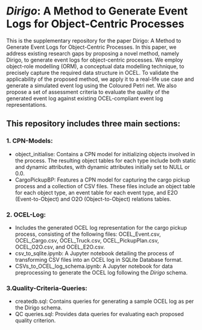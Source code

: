 # _Dirigo_: A Method to Generate Event Logs for Object-Centric Processes

This is the supplementary repository for the paper Dirigo: A Method to Generate Event Logs for Object-Centric Processes. In this paper, we address existing research gaps by proposing a novel method, namely Dirigo, to generate event logs for object-centric processes. We employ object-role modelling (ORM), a conceptual data modelling technique, to precisely capture the required data structure in OCEL. To validate the applicability of the proposed method, we apply it to a real-life use case and generate a simulated event log using the Coloured Petri net. We also propose a set of assessment criteria to evaluate the quality of the generated event log against existing OCEL-compliant event log representations.

## This repository includes three main sections:

### 1. CPN-Models:
- object_initialise: Contains a CPN model for initializing objects involved in the process. The resulting object tables for each type include both static and dynamic attributes, with dynamic attributes initially set to NULL or 0.0.
- CargoPickupBP: Features a CPN model for capturing the cargo pickup process and a collection of CSV files. These files include an object table for each object type, an event table for each event type, and E2O (Event-to-Object) and O2O (Object-to-Object) relations tables.

### 2. OCEL-Log:
- Includes the generated OCEL log representation for the cargo pickup process, consisting of the following files: OCEL_Event.csv, OCEL_Cargo.csv, OCEL_Truck.csv, OCEL_PickupPlan.csv, OCEL_O2O.csv, and OCEL_E2O.csv.
- csv_to_sqlite.ipynb: A Jupyter notebook detailing the process of transforming CSV files into an OCEL log in SQLite Database format.
- CSVs_to_OCEL_log_schema.ipynb: A Jupyter notebook for data preprocessing to generate the OCEL log following the _Dirigo_ schema.

### 3.Quality-Criteria-Queries:
- createdb.sql: Contains queries for generating a sample OCEL log as per the Dirigo schema.
- QC queries.sql: Provides data queries for evaluating each proposed quality criterion.


